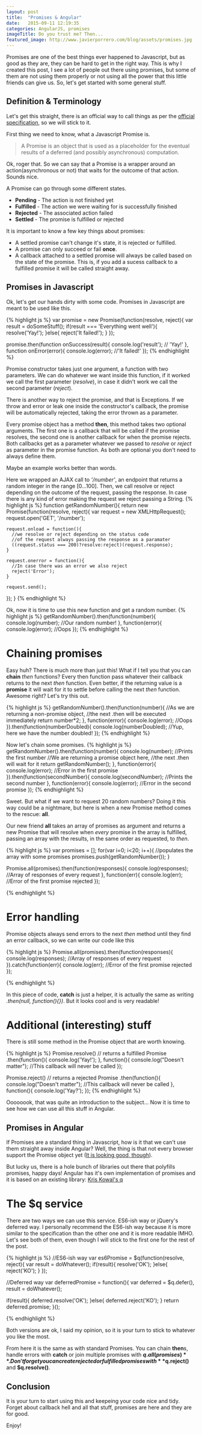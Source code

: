 ```yaml
---
layout: post
title:  "Promises & Angular"
date:   2015-09-11 12:19:35
categories: AngularJS, promises
imageTitle: Do you trust me? Then...
featured_image: http://www.javierporrero.com/blog/assets/promises.jpg
---
```


Promises are one of the best things ever happened to Javascript, but as good as they are, they can be hard to get in the right way. This is why I created this post, I see a lot of people out there using promises, but some of them are not using them properly or not using all the power that this little friends can give us. So, let's get started with some general stuff.


Definition & Terminology
-------------------------

Let's get this straight, there is an official way to call things as per the [official specification], so we will stick to it.

First thing we need to know, what a Javascript Promise is.

>A Promise is an object that is used as a placeholder for the eventual results of a deferred (and possibly asynchronous) computation.

Ok, roger that. So we can say that a Promise is a wrapper around an action(asynchronous or not) that waits for the outcome of that action. Sounds nice.

A Promise can go through some different states.

* **Pending** - The action is not finished yet
* **Fulfilled** - The action we were waiting for is successfully finished
* **Rejected** - The associated action failed
* **Settled** - The promise is fulfilled or rejected

It is important to know a few key things about promises:

* A settled promise can't change it's state, it is rejected or fulfilled.
* A promise can only succeed or fail **once**.
* A callback attached to a settled promise will always be called based on the state of the promise. This is, if you add a sucess callback to a fulfilled promise it will be called straight away.


Promises in Javascript
-----------------------------

Ok, let's get our hands dirty with some code. Promises in Javascript are meant to be used like this.

{% highlight js %}
var promise = new Promise(function(resolve, reject){
  var result = doSomeStuff();
  if(result === 'Everything went well'){
    resolve('Yay!');
  }else{
    reject('It failed!');
  }
});

promise.then(function onSuccess(result){
  console.log('result'); // 'Yay!'
}, function onError(error){
  console.log(error); //'It failed!'
});
{% endhighlight %}

Promise constructor takes just one argument, a function with two parameters. We can do whatever we want inside this function, 
if it worked we call the first parameter (*resolve*), in case it didn't work we call the second parameter (*reject*).

There is another way to reject the promise, and that is Exceptions. If we throw and error or leak one inside the constructor's callback, 
the promise will be automatically rejected, taking the error thrown as a parameter.

Every promise object has a method **then**, this method takes two optional arguments. The first one is a callback that will be called 
if the promise resolves, the second one is another callback for when the promise rejects. Both callbacks get as a parameter
whatever we passed to *resolve* or *reject* as parameter in the promise function. As both are optional you don't need to always define them.

Maybe an example works better than words.

Here we wrapped an AJAX call to *'/number'*, an endpoint that returns a random integer in the range [0...100]. Then, we call 
resolve or reject depending on the outcome of the request, passing the response. In case there is any kind of error making 
the request we reject passing a String. 
{% highlight js %}
function getRandomNumber(){
  return new Promise(function(resolve, reject){
    var request = new XMLHttpRequest();
    request.open('GET', '/number');

    request.onload = function(){
      //we resolve or reject depending on the status code
      //of the request always passing the response as a paramater
      ((request.status === 200)?resolve:reject)(request.response);
    }

    request.onerror = function(){
      //In case there was an error we also reject
      reject('Error');
    }

    request.send();
  });
} 
{% endhighlight %}

Ok, now it is time to use this new function and get a random number.
{% highlight js %}
getRandomNumber().then(function(number){
    console.log(number); //Our random number!
  }, function(error){
    console.log(error); //Oops
  });
{% endhighlight %}

Chaining promises
==================

Easy huh? There is much more than just this! What if I tell you that you can **chain** *then* functions? Every then function pass
whatever their callback returns to the next *then* function. Even better, if the returning value is a **promise** it will wait for it
to settle before calling the next *then* function. Awesome right? Let's try this out.

{% highlight js %}
getRandomNumber().then(function(number){
    //As we are returning a non-promise object,
    //the next .then will be executed immediately
    return number*2; 
  }, function(error){
    console.log(error); //Oops
  }).then(function(numberDoubled){
    console.log(numberDoubled); //Yup, here we have the number doubled!
  });
{% endhighlight %}

Now let's chain some promises.
{% highlight js %}
getRandomNumber().then(function(number){
    console.log(number); //Prints the first number
    //We are returning a promise object here,
    //the next .then will wait for it
    return getRandomNumber(); 
  }, function(error){
    console.log(error); //Error in the first promise
  }).then(function(secondNumber){
    console.log(secondNumber); //Prints the second number
  }, function(error){
    console.log(error); //Error in the second promise
  });
{% endhighlight %}

Sweet. But what if we want to request 20 random numbers? Doing it this way could be a nightmare, but here is when a new Promise 
method comes to the rescue: **all**.

Our new friend **all** takes an array of promises as argument and returns a new Promise that will resolve when *every* promise in the array is fulfilled,
passing an array with the results, in the same order as requested, to *then*.

{% highlight js %}
var promises = [];
for(var i=0; i<20; i++){
  //populates the array with some promises
  promises.push(getRandomNumber());
}

Promise.all(promises).then(function(responses){
  console.log(responses); //Array of responses of every request
}, function(err){
  console.log(err); //Error of the first promise rejected
});

{% endhighlight %}

Error handling
==============

Promise objects always send errors to the next *then* method until they find an error callback, so we can write our code like this

{% highlight js %}
Promise.all(promises).then(function(responses){
  console.log(responses); //Array of responses of every request
}).catch(function(err){
  console.log(err); //Error of the first promise rejected
});

{% endhighlight %}

In this piece of code, **catch** is just a helper, it is actually the same as writing *.then(null, function(){})*. But it looks cool
and is very readable!

Additional (interesting) stuff
==============================

There is still some method in the Promise object that are worth knowing.

{% highlight js %}
Promise.resolve() // returns a fulfilled Promise
  .then(function(){
    console.log('Yay!');
  }, function(){
    console.log("Doesn't matter"); //This callback will never be called
  });

Promise.reject() // returns a rejected Promise
  .then(function(){
    console.log("Doesn't matter"); //This callback will never be called
  }, function(){
    console.log('Yay?');
  });
{% endhighlight %}

Oooooook, that was quite an introduction to the subject... Now it is time to see how we can use all this stuff in Angular.

Promises in Angular
-------------------

If Promises are a standard thing in Javascript, how is it that we can't use them straight away inside Angular? Well, the thing is that not every browser support
the Promise object yet ([It is looking good, though]).

But lucky us, there is a hole bunch of libraries out there that polyfills promises, happy days! Angular has it's own implementation of promises and it is based on
an existing library: [Kris Kowal's q]

The $q service
==============
There are two ways we can use this service. ES6-ish way or jQuery's deferred way. I personally recommend the ES6-ish way because it is more similar to the specification
than the other one and it is more readable IMHO. Let's see both of them, even though I will stick to the first one for the rest of the post.

{% highlight js %}
//ES6-ish way
var es6Promise = $q(function(resolve, reject){
  var result = doWhatever();
  if(result){
    resolve('OK');
  }else{
    reject('KO');
  }
});

//Deferred way
var deferredPromise = function(){
  var deferred = $q.defer(),
      result = doWhatever();

  if(result){
    deferred.resolve('OK');
  }else{
    deferred.reject('KO');
  }
  return deferred.promise;
}();

{% endhighlight %}

Both versions are ok, I said my opinion, so it is your turn to stick to whatever you like the most.

From here it is the same as with standard Promises. You can chain **then**s, handle errors with **catch**
or join multiple promises with **$q.all(promises)**. Don't forget you can create rejected or fulfilled 
promises with **$q.reject()** and **$q.resolve()**.

Conclusion
-----------

It is your turn to start using this and keepeing your code nice and tidy. Forget about callback hell and all that
stuff, promises are here and they are for good. 

Enjoy!


[official specification]: http://people.mozilla.org/~jorendorff/es6-draft.html#sec-promise-objects
[It is looking good, though]: http://caniuse.com/#feat=promises
[Kris Kowal's q]: https://github.com/kriskowal/q
